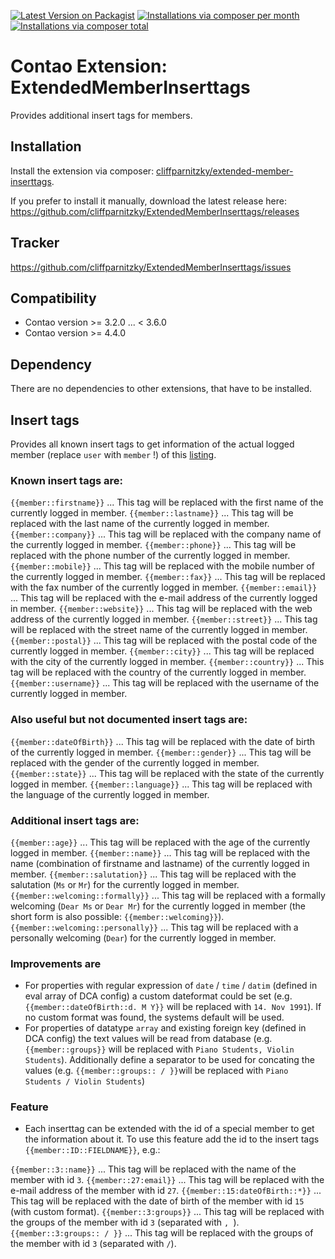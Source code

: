 [![Latest Version on Packagist](http://img.shields.io/packagist/v/cliffparnitzky/extended-member-inserttags.svg?style=flat)](https://packagist.org/packages/cliffparnitzky/extended-member-inserttags)
[![Installations via composer per month](http://img.shields.io/packagist/dm/cliffparnitzky/extended-member-inserttags.svg?style=flat)](https://packagist.org/packages/cliffparnitzky/extended-member-inserttags)
[![Installations via composer total](http://img.shields.io/packagist/dt/cliffparnitzky/extended-member-inserttags.svg?style=flat)](https://packagist.org/packages/cliffparnitzky/extended-member-inserttags)

Contao Extension: ExtendedMemberInserttags
==========================================

Provides additional insert tags for members.


Installation
------------

Install the extension via composer: [cliffparnitzky/extended-member-inserttags](https://packagist.org/packages/cliffparnitzky/extended-member-inserttags).

If you prefer to install it manually, download the latest release here: https://github.com/cliffparnitzky/ExtendedMemberInserttags/releases


Tracker
-------

https://github.com/cliffparnitzky/ExtendedMemberInserttags/issues


Compatibility
-------------

- Contao version >= 3.2.0 ... <  3.6.0
- Contao version >= 4.4.0


Dependency
----------

There are no dependencies to other extensions, that have to be installed.


Insert tags
-----------

Provides all known insert tags to get information of the actual logged member (replace `user` with `member` !) of this [listing](http://contao.org/en/insert-tags.html#user-properties).

### Known insert tags are:

`{{member::firstname}}` ... This tag will be replaced with the first name of the currently logged in member.
`{{member::lastname}}` ... This tag will be replaced with the last name of the currently logged in member.
`{{member::company}}` ... This tag will be replaced with the company name of the currently logged in member.
`{{member::phone}}` ... This tag will be replaced with the phone number of the currently logged in member.
`{{member::mobile}}` ... This tag will be replaced with the mobile number of the currently logged in member.
`{{member::fax}}` ... This tag will be replaced with the fax number of the currently logged in member.
`{{member::email}}` ... This tag will be replaced with the e-mail address of the currently logged in member.
`{{member::website}}` ... This tag will be replaced with the web address of the currently logged in member.
`{{member::street}}` ... This tag will be replaced with the street name of the currently logged in member.
`{{member::postal}}` ... This tag will be replaced with the postal code of the currently logged in member.
`{{member::city}}` ... This tag will be replaced with the city of the currently logged in member.
`{{member::country}}` ... This tag will be replaced with the country of the currently logged in member.
`{{member::username}}` ... This tag will be replaced with the username of the currently logged in member.

### Also useful but not documented insert tags are:

`{{member::dateOfBirth}}` ... This tag will be replaced with the date of birth of the currently logged in member.
`{{member::gender}}` ... This tag will be replaced with the gender of the currently logged in member.
`{{member::state}}` ... This tag will be replaced with the state of the currently logged in member.
`{{member::language}}` ... This tag will be replaced with the language of the currently logged in member.

### Additional insert tags are:

`{{member::age}}` ... This tag will be replaced with the age of the currently logged in member.
`{{member::name}}` ... This tag will be replaced with the name (combination of firstname and lastname) of the currently logged in member.
`{{member::salutation}}` ... This tag will be replaced with the salutation (`Ms` or `Mr`) for the currently logged in member.
`{{member::welcoming::formally}}` ... This tag will be replaced with a formally welcoming (`Dear Ms` or `Dear Mr`) for the currently logged in member (the short form is also possible: `{{member::welcoming}}`).
`{{member::welcoming::personally}}` ... This tag will be replaced with a personally welcoming (`Dear`) for the currently logged in member.

### Improvements are

- For properties with regular expression of `date` / `time` / `datim` (defined in eval array of DCA config) a custom dateformat could be set (e.g. `{{member::dateOfBirth::d. M Y}}` will be replaced with `14. Nov 1991`). If no custom format was found, the systems default will be used.
- For properties of datatype `array` and existing foreign key (defined in DCA config) the text values will be read from database (e.g. `{{member::groups}}` will be replaced with `Piano Students, Violin Students`). Additionally define a separator to be used for concating the values (e.g. `{{member::groups:: / }}`will be replaced with `Piano Students / Violin Students`)

### Feature

* Each inserttag can be extended with the id of a special member to get the information about it. To use this feature add the id to the insert tags `{{member::ID::FIELDNAME}}`, e.g.:

`{{member::3::name}}` ... This tag will be replaced with the name of the member with id `3`.
`{{member::27:email}}` ... This tag will be replaced with the e-mail address of the member with id `27`.
`{{member::15:dateOfBirth::*}}` ... This tag will be replaced with the date of birth of the member with id `15` (with custom format).
`{{member::3:groups}}` ... This tag will be replaced with the groups of the member with id `3` (separated with `, `).
`{{member::3:groups:: / }}` ... This tag will be replaced with the groups of the member with id `3` (separated with ` / `).